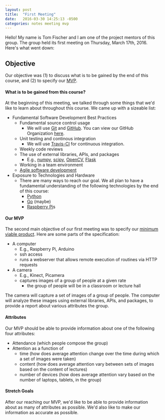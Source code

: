 ```yaml
---
layout: post
title:  "First Meeting"
date:   2016-03-30 14:25:13 -0500
categories: notes meeting mvp
---
```

Hello! My name is Tom Fischer and I am one of the project mentors of this group. The group held its first meeting on Thursday, March 17th, 2016. Here's what went down:

## Objective

Our objective was (1) to discuss what is to be gained by the end of this course, and (2) to specify our [MVP](https://en.wikipedia.org/wiki/Minimum_viable_product).

#### What is to be gained from this course?

At the beginning of this meeting, we talked through some things that we'd like to learn about throughout this course. We came up with a sizeable list:

* Fundamental Software Development Best Practices
  * Fundamental source control usage
    * We will use [Git](https://en.wikipedia.org/wiki/Git_(software)) and [GitHub](http://github.com/). You can view our GitHub Organization [here](http://github.com/uiuc-facescanner).
  * Unit testing and continous integration
    * We will use [Travis-CI](http://travis-ci.org/) for continuous integration.
  * Weekly code reviews
  * The use of external libraries, APIs, and packages
    * E.g., [numpy](http://numpy.org), [scipy](http://scipy.org), [OpenCV](http://opencv.org), [Flask](http://flask.pocoo.org)
  * Working in a team environment
  * [Agile software development](https://en.wikipedia.org/wiki/Agile_software_development)
* Exposure to Technologies and Hardware
  * There are many ways to reach our goal. We all plan to have a fundamental understanding of the following technologies by the end of this course:
    * [Python](http://python.org)
	* [Go](http://golang.org) (maybe)
	* [Raspberry Pi](http://raspberrypi.org)s

#### Our MVP

The second main objective of our first meeting was to specify our [minimum viable product](https://en.wikipedia.org/wiki/Minimum_viable_product). Here are some parts of the specification:

* A computer
  * E.g., Raspberry Pi, Arduino
  * ssh access
  * runs a webserver that allows remote execution of routines via HTTP requests
* A camera
  * E.g., Kinect, Picamera
  * captures images of a group of people at a given rate
    * the group of people will be in a classroom or lecture hall

The camera will capture a set of images of a group of people. The computer will analyze these images using external libraries, APIs, and packages, to provide a report about various attributes the group.

#### Attributes

Our MVP should be able to provide information about one of the following four attributes:

* Attendance (which people compose the group)
* Attention as a function of
  * time (how does average attention change over the time during which a set of images were taken)
  * content (how does average attention vary between sets of images based on the content of lectures)
  * number of devices (how does average attention vary based on the number of laptops, tablets, in the group)

#### Stretch Goals

After our reaching our MVP, we'd like to be able to provide information about as many of attributes as possible. We'd also like to make our information as accurate as possible.